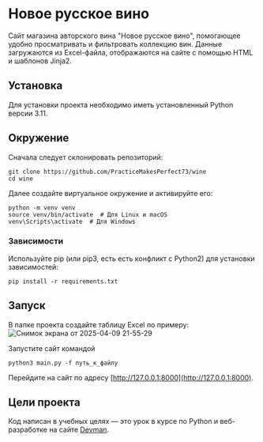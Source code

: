 # Новое русское вино

Сайт магазина авторского вина "Новое русское вино", помогающее удобно просматривать и фильтровать коллекцию вин. Данные загружаются из Excel-файла, отображаются на сайте с помощью HTML и шаблонов Jinja2.

## Установка
Для установки проекта необходимо иметь установленный Python версии 3.11.

## Окружение 
Сначала следует склонировать репозиторий:

```
git clone https://github.com/PracticeMakesPerfect73/wine
cd wine
```
Далее создайте виртуальное окружение и активируйте его:
```
python -m venv venv  
source venv/bin/activate  # Для Linux и macOS  
venv\Scripts\activate  # Для Windows
```

### Зависимости

Используйте pip (или pip3, есть есть конфликт с Python2) для установки зависимостей:

```
pip install -r requirements.txt
```

## Запуск

В папке проекта создайте таблицу Excel по примеру:
![Снимок экрана от 2025-04-09 21-55-29](https://github.com/user-attachments/assets/c6678545-1120-45f3-a970-8b8167be5be9)

Запустите сайт командой 
```
python3 main.py -f путь_к_файлу
```
Перейдите на сайт по адресу [http://127.0.0.1:8000](http://127.0.0.1:8000).

## Цели проекта

Код написан в учебных целях — это урок в курсе по Python и веб-разработке на сайте [Devman](https://dvmn.org).

